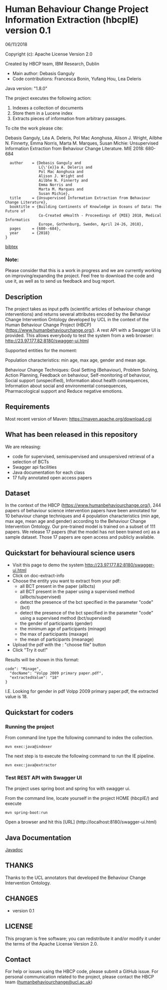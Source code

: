 # Human Behaviour Change Project Information Extraction (hbcpIE)  version 0.1

06/11/2018

Copyright (c): Apache License Version 2.0

Created by HBCP team, IBM Research, Dublin

* Main author: Debasis Ganguly
* Code contributions: Francesca Bonin, Yufang Hou, Lea Deleris

Java version: "1.8.0"

The project executes the following action:
1. Indexes a collection of documents
2. Store them in a Lucene index
3. Extracts pieces of information from arbitrary passages.


To cite the work please cite:

Debasis Ganguly, Léa A. Deleris, Pol Mac Aonghusa, Alison J. Wright, Ailbhe N. Finnerty, Emma Norris, Marta M. Marques, Susan Michie:
Unsupervised Information Extraction from Behaviour Change Literature. MIE 2018: 680-684
```@inproceedings{DBLP:conf/mie/GangulyAAWFNMM18,
  author    = {Debasis Ganguly and
               L{\'{e}}a A. Deleris and
               Pol Mac Aonghusa and
               Alison J. Wright and
               Ailbhe N. Finnerty and
               Emma Norris and
               Marta M. Marques and
               Susan Michie},
  title     = {Unsupervised Information Extraction from Behaviour Change Literature},
  booktitle = {Building Continents of Knowledge in Oceans of Data: The Future of
               Co-Created eHealth - Proceedings of {MIE} 2018, Medical Informatics
               Europe, Gothenburg, Sweden, April 24-26, 2018},
  pages     = {680--684},
  year      = {2018}
}
```
[bibtex](https://dblp.uni-trier.de/rec/bibtex/conf/mie/GangulyAAWFNMM18)

### Note:
Please consider that this is a work in progress and we are currently working on improving/expanding the project.
Feel free to download the code and use it, as well as to send us feedback and bug report.


## Description


The project takes as input pdfs (scientific articles of behaviour change interventions) and returns several attributes encoded by the Behaviour Change Intervention Ontology developed by UCL in the context of the Human Behaviour Change Project (HBCP) (https://www.humanbehaviourchange.org/). 
A rest API with a Swagger UI is provided. This allows everybody to test the system from a web browser: http://23.97.177.82:8180/swagger-ui.html


Supported entities for the moment:


Population characteristics: min age, max age, gender and mean age.


Behaviour Change Techniques: Goal Setting (Behaviour), Problem Solving, Action Planning, Feedback on behaviour, Self-monitoring of behaviour, Social support (unspecified), Information about health consequences, Information about social and environmental consequences, Pharmacological support and Reduce negative emotions.


## Requirements
Most recent version of Maven: https://maven.apache.org/download.cgi

## What has been released in this repository

We are releasing:
- code for supervised, semisupervised and unsupersived retrieval of a selection of BCTs
- Swagger api facilities
- Java documentation for each class
- 17 fully annotated open access papers

## Dataset

In the context of the HBCP (https://www.humanbehaviourchange.org/), 244 papers of behaviour science intervention papers have been annotated for 10 behaviour change techniques and 4 population characteristics (min age, max age, mean age and gender) according to the Behaviour Change Intervention Ontology. Our pre-trained model is trained on a subset of 111 papers. We release 17 papers (that the model has not been trained on) as a sample dataset. Those 17 papers are open access and publicly available.


## Quickstart for behavioural science users
- Visit this page to demo the system http://23.97.177.82:8180/swagger-ui.html
- Click on doc-extract-info
- Choose the entity you want to extract from your pdf:
     - all BCT present in the paper (allbcts)
     - all BCT present in the paper using a supervised method (allbcts/supervised)
     - detect the presence of the bct specified in the parameter "code" (bct)
     - detect the presence of the bct specified in the parameter "code" using a supervised method (bct/supervised)
     - the gender of participants (gender)
     - the minimum age of participants (minage)
     - the max of participants (maxage)
     - the mean of participants (meanage)
- Upload the pdf with the : "choose file" button
- Click "Try it out!" 

Results will be shown in this format:

```
code": "Minage",
  "docName": "Volpp 2009 primary paper.pdf",
  "extractedValue": "18"
}
```

I.E. Looking for gender in pdf Volpp 2009 primary paper.pdf, the extracted value is 18.



## Quickstart for coders


### Running the project
From command line type the following command to index the collection.
```
mvn exec:java@indexer
```
The next step is to execute the following command to run the IE pipeline.
```
mvn exec:java@extractor
```

### Test REST API with Swagger UI
The project uses spring boot and spring fox with swagger ui. 

From the command line, locate yourself in the project HOME (hbcpIE/) and execute
```
mvn spring-boot:run
```
Open a browser and hit this [URL] (http://localhost:8180/swagger-ui.html)


## Java Documentation
[Javadoc](https://humanbehaviourchangeproject.github.io/Info-extract)


## THANKS
Thanks to the UCL annotators that developed the Behaviour Change Intervention Ontology.

## CHANGES
- version 0.1 

## LICENSE
This program is free software; you can redistribute it and/or
 modify it under the terms of the Apache License Version 2.0.

## Contact

For help or issues using the HBCP code, please submit a GitHub issue.
For personal communication related to the project, please contact the HBCP team (humanbehaviourchange@ucl.ac.uk) 
